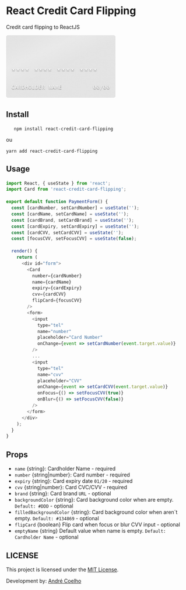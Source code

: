 # React Credit Card Flipping

Credit card flipping to ReactJS

![Demo](demo.gif)

## Install

```shell
   npm install react-credit-card-flipping
```

ou

```shell
yarn add react-credit-card-flipping
```

## Usage

```js
import React, { useState } from 'react';
import Card from 'react-credit-card-flipping';

export default function PaymentForm() {
  const [cardNumber, setCardNumber] = useState('');
  const [cardName, setCardName] = useState('');
  const [cardBrand, setCardBrand] = useState('');
  const [cardExpiry, setCardExpiry] = useState('');
  const [cardCVV, setCardCVV] = useState('');
  const [focusCVV, setFocusCVV] = useState(false);

  render() {
    return (
      <div id="form">
        <Card
          number={cardNumber}
          name={cardName}
          expiry={cardExpiry}
          cvv={cardCVV}
          flipCard={focusCVV}
        />
        <form>
          <input
            type="tel"
            name="number"
            placeholder="Card Number"
            onChange={event => setCardNumber(event.target.value)}
          />
          ...
          <input
            type="tel"
            name="cvv"
            placeholder="CVV"
            onChange={event => setCardCVV(event.target.value)}
            onFocus={() => setFocusCVV(true)}
            onBlur={() => setFocusCVV(false)}
          />
        </form>
      </div>
    );
  }
}
```

## Props

- `name` {string}: Cardholder Name - required
- `number` {string|number}: Card number - required
- `expiry` {string}: Card expiry date `01/20` - required
- `cvv` {string|number}: Card CVC/CVV - required
- `brand` {string}: Card brand `URL` - optional
- `backgroundColor` {string}: Card background color when are empty. `Default: #DDD` - optional
- `filledBackgroundColor` {string}: Card background color when aren´t empty. `Default: #134869` - optional
- `flipCard` {boolean} Flip card when focus or blur CVV input - optional
- `emptyName` {string} Default value when name is empty. `Default: Cardholder Name` - optional

## LICENSE

This project is licensed under the [MIT License](https://opensource.org/licenses/MIT).

Development by: [André Coelho](https://github.com/avrcoelho)

